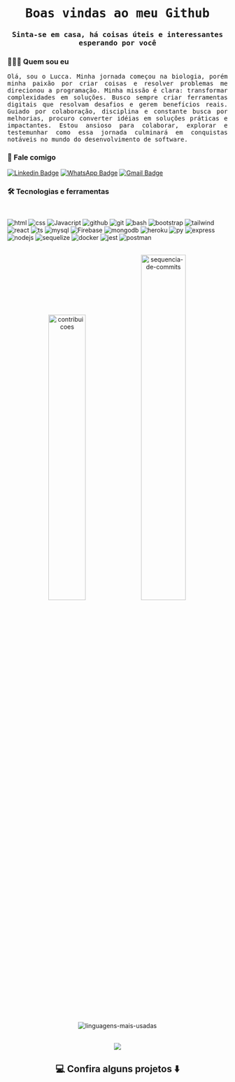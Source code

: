 <div align="center"> 
  <samp>
    <h1>Boas vindas ao meu Github</h1>
    <h3>Sinta-se em casa, há coisas úteis e interessantes esperando por você</h3>
  </samp>
</div>

<div align="justify">

### 👨🏽‍💻 Quem sou eu 
<samp>
Olá, sou o Lucca. Minha jornada começou na biologia, porém minha paixão por criar coisas e resolver problemas me direcionou a programação. Minha missão é clara: transformar complexidades em soluções. Busco sempre criar ferramentas digitais que resolvam desafios e gerem benefícios reais. Guiado por colaboração, disciplina e constante busca por melhorias, procuro converter idéias em soluções práticas e impactantes. Estou ansioso para colaborar, explorar e testemunhar como essa jornada culminará em conquistas notáveis no mundo do desenvolvimento de software.
</samp>
</div>
  
### 💬 Fale comigo 
[![Linkedin Badge](https://img.shields.io/badge/LinkedIn-0077B5?style=for-the-badge&logo=linkedin&logoColor=white&link=https://www.linkedin.com/in/lucca-rendall/)](https://www.linkedin.com/in/lucca-rendall/) 
[![WhatsApp Badge](https://img.shields.io/badge/WhatsApp-25D366?style=for-the-badge&logo=whatsapp&logoColor=white&link=https://wa.me/5581986339926)](https://wa.me/5581986339926) 
[![Gmail Badge](https://img.shields.io/badge/Gmail-D14836?style=for-the-badge&logo=gmail&logoColor=white&link=mailto:luccarendall2@gmail.com)](mailto:luccarendall2@gmail.com)

### 🛠️ Tecnologias e ferramentas
<br />
<div">  
  
  ![html](https://img.shields.io/badge/html-E34F26?style=for-the-badge&logo=html5&logoColor=white)
  ![css](https://img.shields.io/badge/css-1572B6?style=for-the-badge&logo=css3&logoColor=white)
  ![Javacript](https://img.shields.io/badge/Javacript-F7DF1E?style=for-the-badge&logo=javascript&logoColor=black)
  ![github](https://img.shields.io/badge/github-181717?style=for-the-badge&logo=github&logoColor=white)
  ![git](https://img.shields.io/badge/git-F05032?style=for-the-badge&logo=git&logoColor=white)
  ![bash](https://img.shields.io/badge/bash-E95420?style=for-the-badge&logo=gnu-bash&logoColor=white)
  ![bootstrap](https://img.shields.io/badge/bootstrap-563D7C?style=for-the-badge&logo=bootstrap&logoColor=white)
  ![tailwind](https://img.shields.io/badge/tailwind-38B2AC?style=for-the-badge&logo=tailwind-css&logoColor=white)
  ![react](https://img.shields.io/badge/react-61DAFB?style=for-the-badge&logo=react&logoColor=white)
  ![ts](https://img.shields.io/badge/typescript-3178C6?style=for-the-badge&logo=typescript&logoColor=white)
  ![mysql](https://img.shields.io/badge/mysql-4479A1?style=for-the-badge&logo=mysql&logoColor=white)
  ![Firebase](https://img.shields.io/badge/Firebase-ffa611?style=for-the-badge&logo=firebase&logoColor=white)
  ![mongodb](https://img.shields.io/badge/mongodb-47A248?style=for-the-badge&logo=mongodb&logoColor=white)
  ![heroku](https://img.shields.io/badge/heroku-430098?style=for-the-badge&logo=heroku&logoColor=white)
  ![py](https://img.shields.io/badge/python-F7DF1E?style=for-the-badge&logo=python&logoColor=white)
  ![express](https://img.shields.io/badge/express-000000?style=for-the-badge&logo=express&logoColor=white)
  ![nodejs](https://img.shields.io/badge/nodejs-339933?style=for-the-badge&logo=node.js&logoColor=white)
  ![sequelize](https://img.shields.io/badge/sequelize-52B0E7?style=for-the-badge&logo=sequelize&logoColor=white)
  ![docker](https://img.shields.io/badge/docker-2496ED?style=for-the-badge&logo=docker&logoColor=white)
  ![jest](https://img.shields.io/badge/jest-C21325?style=for-the-badge&logo=jest&logoColor=white)
  ![postman](https://img.shields.io/badge/postman-FF6C37?style=for-the-badge&logo=postman&logoColor=white)
</div>
<br />
<div align="center">
    <img src="https://github-readme-stats.vercel.app/api?username=luccarendall&theme=dark&border_radius=5&locale=pt-br&date_format=j%20M%5B%20Y%5D&bg_color=000000&ring=FF0000&icon_color=91ffc8&show_icons=true&show_icons=true&hide_border=false&count_private=true" width=40.9% alt="contribuicoes">
    <img src="https://streak-stats.demolab.com?user=luccarendall&theme=dark&border_radius=5&background=000000&currStreakLabel=FFFFFF&count_private=true"" width=45% alt="sequencia-de-commits">
    <img src="https://github-readme-stats.vercel.app/api/top-langs/?username=luccarendall&layout=compact&theme=dark&border_radius=5&locale=pt-br&date_format=j%20M%5B%20Y%5D&bg_color=000000&count_private=true&card_width=400&custom_title=Ferramentas%20mais%20utilizadas" alt="linguagens-mais-usadas">
</div>
<br />
<p align="center"><img src="https://komarev.com/ghpvc/?username=LuccaRendall&style=flat-square&color=986DFF"></p>

<h2  align="center">💻 Confira alguns projetos ⬇️ </h2>


